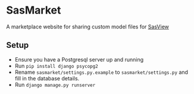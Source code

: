 # SasMarket    
A marketplace website for sharing custom model files for [SasView](https://github.com/SasView/sasview)


## Setup    
*   Ensure you have a Postgresql server up and running
*   Run `pip install django psycopg2`
*   Rename `sasmarket/settings.py.example` to `sasmarket/settings.py` and
fill in the database details.    
*   Run `django manage.py runserver`
